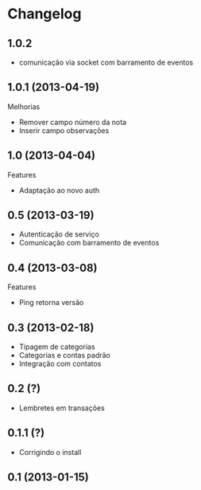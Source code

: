Changelog
=========

## 1.0.2
- comunicação via socket com barramento de eventos

## 1.0.1 (2013-04-19)

Melhorias
- Remover campo número da nota
- Inserir campo observações

## 1.0 (2013-04-04)

Features
- Adaptação ao novo auth

## 0.5 (2013-03-19)
- Autenticação de serviço
- Comunicação com barramento de eventos

## 0.4 (2013-03-08)

Features
- Ping retorna versão

## 0.3 (2013-02-18)

- Tipagem de categorias
- Categorias e contas padrão
- Integração com contatos

## 0.2 (?)

- Lembretes em transações

## 0.1.1 (?)

- Corrigindo o install

## 0.1 (2013-01-15)
